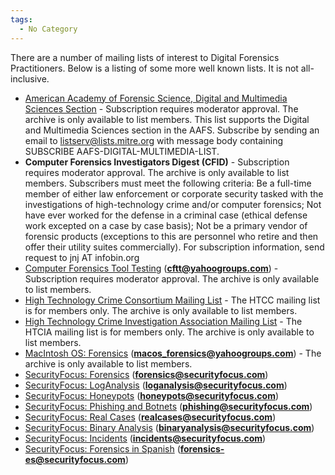 ```yaml
---
tags:
  - No Category
---
```

There are a number of mailing lists of interest to Digital Forensics
Practitioners. Below is a listing of some more well known lists. It is
not all-inclusive.

- [American Academy of Forensic Science, Digital and Multimedia Sciences Section](http://www.aafs.org/Digital-Multimedia-sciences) -
  Subscription requires moderator approval. The archive is only
  available to list members. This list supports the Digital and
  Multimedia Sciences section in the AAFS. Subscribe by sending an email
  to listserv@lists.mitre.org with message body containing SUBSCRIBE
  AAFS-DIGITAL-MULTIMEDIA-LIST.
- **Computer Forensics Investigators Digest (CFID)** - Subscription
  requires moderator approval. The archive is only available to list
  members. Subscribers must meet the following criteria: Be a full-time
  member of either law enforcement or corporate security tasked with the
  investigations of high-technology crime and/or computer forensics; Not
  have ever worked for the defense in a criminal case (ethical defense
  work excepted on a case by case basis); Not be a primary vendor of
  forensic products (exceptions to this are personnel who retire and
  then offer their utility suites commercially). For subscription
  information, send request to jnj AT infobin.org
- [Computer Forensics Tool Testing](http://groups.yahoo.com/group/cftt/)
  (**cftt@yahoogroups.com**) - Subscription requires moderator approval.
  The archive is only available to list members.
- [High Technology Crime Consortium Mailing List](http://www.hightechcrimecops.org/membership.html) -
  The HTCC mailing list is for members only. The archive is only available to
  list members.
- [High Technology Crime Investigation Association Mailing List](http://www.htcia.org) -
  The HTCIA mailing list is for members only. The archive is only available to
  list members.
- [MacIntosh OS: Forensics](http://groups.yahoo.com/group/macos_forensics)
  (**macos_forensics@yahoogroups.com**) - The archive is only available
  to list members.
- [SecurityFocus: Forensics](http://www.securityfocus.com/archive/104)
  (**forensics@securityfocus.com**)
- [SecurityFocus: LogAnalysis](http://www.securityfocus.com/archive/116)
  (**loganalysis@securityfocus.com**)
- [SecurityFocus: Honeypots](http://www.securityfocus.com/archive/119)
  (**honeypots@securityfocus.com**)
- [SecurityFocus: Phishing and Botnets](http://www.securityfocus.com/archive/135)
  (**phishing@securityfocus.com**)
- [SecurityFocus: Real Cases](http://www.securityfocus.com/archive/136)
  (**realcases@securityfocus.com**)
- [SecurityFocus: Binary Analysis](http://www.securityfocus.com/archive/138)
  (**binaryanalysis@securityfocus.com**)
- [SecurityFocus: Incidents](http://www.securityfocus.com/archive/75)
  (**incidents@securityfocus.com**)
- [SecurityFocus: Forensics in Spanish](http://www.securityfocus.com/archive/128)
  (**forensics-es@securityfocus.com**)
